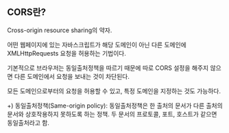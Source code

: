 ## CORS란?

Cross-origin resource sharing의 약자.

어떤 웹페이지에 있는 자바스크립트가 해당 도메인이 아닌 다른 도메인에 XMLHttpRequests 요청을 허용하는 기법이다.

기본적으로 브라우저는 동일출처정책을 따르기 때문에 따로 CORS 설정을 해주지 않으면 다른 도메인에서 요청을 보내는 것이 차단된다.

모든 도메인으로부터의 요청을 허용할 수 있고, 특정 도메인을 지정하는 것도 가능하다.

+) 동일출처정책(Same-origin policy): 동일출처정책은 한 출처의 문서가 다른 출처의 문서와 상호작용하지 못하도록 하는 정책. 두 문서의 프로토콜, 포트, 호스트가 같으면 동일출처라고 함. 

